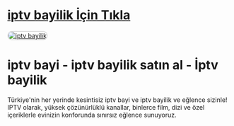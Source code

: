 # <a href="https://wa.me/message/CEIOHA3X27TZB1">iptv bayilik İçin Tıkla</a>

<a href="https://wa.me/message/CEIOHA3X27TZB1" title="iptv bayi">
    <img src="https://resmim.net/cdn/2025/01/29/DpE5sc.png" alt="iptv bayilik" style="max-width: 100%; border: 2px solid #ddd; border-radius: 10px;">
</a>

# iptv bayi - iptv bayilik satın al - İptv bayilik
Türkiye'nin her yerinde kesintisiz iptv bayi ve iptv bayilik ve eğlence sizinle! IPTV olarak, yüksek çözünürlüklü kanallar, binlerce film, dizi ve özel içeriklerle evinizin konforunda sınırsız eğlence sunuyoruz.
